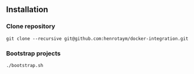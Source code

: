## Installation

### Clone repository

```
git clone --recursive git@github.com:henrotaym/docker-integration.git
```

### Bootstrap projects

```
./bootstrap.sh
```